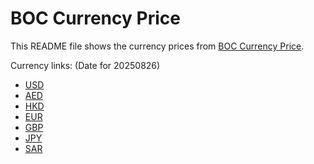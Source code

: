 # BOC Currency Price

This README file shows the currency prices from [BOC Currency Price](https://www.boc.cn/sourcedb/whpj/).

Currency links: (Date for 20250826)

- [USD](https://bocurrencyprice.techina.science/BOC_CURRENCY_PRICE/USD/20250826.json)
- [AED](https://bocurrencyprice.techina.science/BOC_CURRENCY_PRICE/AED/20250826.json)
- [HKD](https://bocurrencyprice.techina.science/BOC_CURRENCY_PRICE/HKD/20250826.json)
- [EUR](https://bocurrencyprice.techina.science/BOC_CURRENCY_PRICE/EUR/20250826.json)
- [GBP](https://bocurrencyprice.techina.science/BOC_CURRENCY_PRICE/GBP/20250826.json)
- [JPY](https://bocurrencyprice.techina.science/BOC_CURRENCY_PRICE/JPY/20250826.json)
- [SAR](https://bocurrencyprice.techina.science/BOC_CURRENCY_PRICE/SAR/20250826.json)
